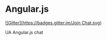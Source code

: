 Angular.js
=========
[![Gitter](https://badges.gitter.im/Join Chat.svg)](https://gitter.im/FrontendUA/angualarjs?utm_source=badge&utm_medium=badge&utm_campaign=pr-badge&utm_content=badge)

UA Angular.js chat
